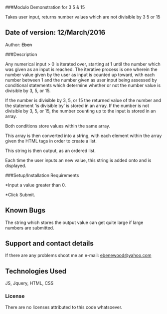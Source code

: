 ###Modulo Demonstration for 3 5 & 15

Takes user input, returns number values which are not divisible by 3 5 or 15  

## Date of version: 12/March/2016

Author: ~~Eben~~

###Description

Any numerical input > 0 is iterated over, starting at 1 until the number which was given as an input is reached. The iterative process is one wherein the number value given by the user as input is counted up toward, with each number between 1 and the number given as user input being assessed by conditional statements which determine whether or not the number value is divisible by 3, 5, or 15. 

If the number is divisible by 3, 5, or 15 the returned value of the number and the statement ‘is divisible by’ is stored in an array. If the number is not divisible by 3, 5, or 15, the number counting up to the input is stored in an array.

Both conditions store values within the same array.

This array is then converted into a string, with each element within the array given the HTML tags in order to create a list.

This string is then output, as an ordered list.

Each time the user inputs an new value, this string is added onto and is displayed. 

###Setup/Installation Requirements

*Input a value greater than 0.

*Click Submit.

## Known Bugs

The string which stores the output value can get quite large if large numbers are submitted.

## Support and contact details

If there are any problems shoot me an e-mail: ebenewood@yahoo.com

## Technologies Used

JS, Jquery, HTML, CSS

### License

There are no licenses attributed to this code whatsoever.
